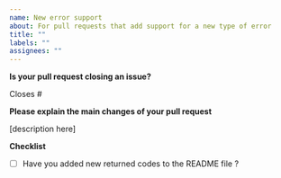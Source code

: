 ```yaml
---
name: New error support
about: For pull requests that add support for a new type of error
title: ""
labels: ""
assignees: ""
---
```


**Is your pull request closing an issue?**

Closes #

**Please explain the main changes of your pull request**

[description here]

**Checklist**

- [ ] Have you added new returned codes to the README file ?
